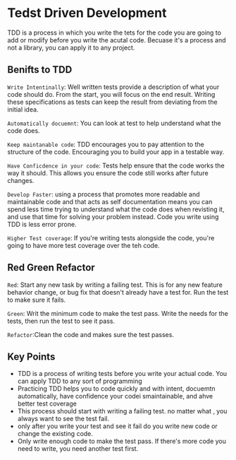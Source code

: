 # Tedst Driven Development
TDD is a process in which you write the tets for the code you are going to add or modify before you write the acutal code. Becuase it's a process and not a library, you can apply it to any project. 

## Benifts to TDD
`Write Intentinally`: Well written tests provide a description of what your code should do. From the start, you will focus on the end result. Writing these specifications as tests can keep the result from deviating from the initial idea. 

`Automatically docuemnt`: You can look at test to help understand what the code does. 

`Keep maintanable code`: TDD encourages you to pay attention to the structure of the code. Encouraging you to build your app in a testable way. 

`Have Conficdence in your code`: Tests help ensure that the code works the way it should. This allows you ensure the code still works after future changes. 

`Develop Faster`: using a process that promotes more readable and maintainable code and that acts as self documentation means you can spend less time trying to understand what the code does when revisting it, and use that time for solving your problem instead. Code you write using TDD is less error prone. 

`Higher Test coverage`: If you're writing tests alongside the code, you're going to have more test coverage over the teh code.


## Red Green Refactor
`Red`: Start any new task by writing a failing test. This is for any new feature behavior change, or bug fix that doesn't already have a test for. Run the test to make sure it fails. 

`Green`: Writ the minimum code to make the test pass. Write the needs for the tests, then run the test to see it pass. 

`Refactor`:Clean the code and makes sure the test passes. 

## Key Points
- TDD is a process of writing tests before you write your actual code. You can apply TDD to any sort of programming
- Practicing TDD helps you to code quickly and with intent, docuemtn automatically, have confidence your codei smaintainable, and ahve better test coverage
- This process should start with writing a failing test. no matter what , you always want to see the test fail. 
- only after you write your test and see it fail do you write new code or change the existing code.
- Only write enough code to  make the test pass. If there's more code you need to write, you need another test first.
